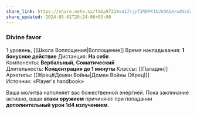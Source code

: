 ```yaml
---
share_link: https://share.note.sx/fmbp9731#xd1IrjyT3MbPKlKJkOAUH/w0Ss6zhzhWCxr0k6gahWk
share_updated: 2024-05-01T20:24:06+03:00
---
```

### Divine favor
1 уровень, [[Школа Воплощения|Воплощение]]
Время накладывания: **1 бонусное действие**
Дистанция: **На себя**
Компоненты: **Вербальный**, **Соматический**
Длительность: **Концентрация до 1 минуты**
Классы: [[Паладин]]
Архетипы: [[Жрец#Домен Войны|Домен Войны (Жрец)]]
Источник: «Player's handbook»

Ваша молитва наполняет вас божественной энергией. Пока заклинание активно, ваши **атаки оружием** причиняют при попадании **дополнительный урон 1d4 излучением**.